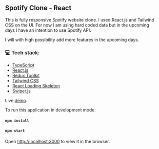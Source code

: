 ## Spotify Clone - React

This is fully responsive Spotify website clone. I used React.js and Tailwind CSS on the UI. For now I am using hard coded data but in the upcoming days I have an intention to use Spotify API.

I will with high possibility add more features in the upcoming days.

### 💻 Tech stack:

- [TypeScript](https://www.typescriptlang.org/)
- [React.js](https://reactjs.org/)
- [Redux Toolkit](https://redux-toolkit.js.org/)
- [Tailwind CSS](https://tailwindcss.com/)
- [React Loading Skeleton](https://github.com/dvtng/react-loading-skeleton)
- [Swiper.js](https://swiperjs.com/)

Live [demo](https://spotify-klon-react.netlify.app/).

To run this application in development mode:

#### `npm install`

#### `npm start`

Open [http://localhost:3000](http://localhost:3000) to view it in the browser.
